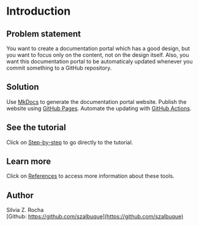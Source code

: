 # Introduction

## Problem statement
You want to create a documentation portal which has a good design, but you want to focus only on the content, not on the design itself.
Also, you want this documentation portal to be automaticaly updated whenever you commit something to a GitHub repository.

## Solution
Use [MkDocs](https://www.mkdocs.org) to generate the documentation portal website. Publish the website using [GitHub Pages](https://docs.github.com/en/pages/getting-started-with-github-pages/creating-a-github-pages-site). Automate the updating with [GitHub Actions](https://docs.github.com/en/actions/quickstart).

## See the tutorial
Click on [Step-by-step](./step-by-step.md) to go directly to the tutorial.

## Learn more
Click on [References](./references.md) to access more information about these tools.

## Author
Silvia Z. Rocha<br>
[Github: https://github.com/szalbuque](https://github.com/szalbuque)